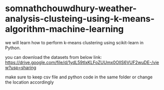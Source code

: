 # somnathchouwdhury-weather-analysis-clusteing-using-k-means-algorithm-machine-learning


we will learn how to perform k-means clustering using scikit-learn in Python.

you can download the datasets from below link:
https://drive.google.com/file/d/1ydL59tlxKLFoZUUmx0OIlS6VUF2wuDE-/view?usp=sharing

make sure to keep csv file and python code in the same folder or change the location accordingly
